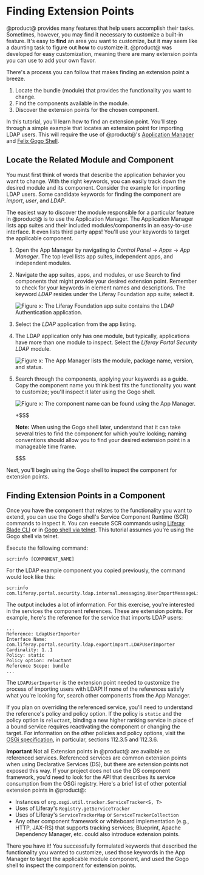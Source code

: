# Finding Extension Points [](id=finding-extension-points)

@product@ provides many features that help users accomplish their tasks.
Sometimes, however, you may find it necessary to customize a built-in feature.
It's easy to **find** an area you want to customize, but it may seem like a
daunting task to figure out **how** to customize it. @product@ was developed for
easy customization, meaning there are many extension points you can use to add
your own flavor.

There's a process you can follow that makes finding an extension point a breeze.

1.  Locate the bundle (module) that provides the functionality you want to
    change.
3.  Find the components available in the module.
4.  Discover the extension points for the chosen component.

In this tutorial, you'll learn how to find an extension point. You'll step
through a simple example that locates an extension point for importing LDAP
users. This will require the use of @product@'s
[Application Manager](/discover/portal/-/knowledge_base/7-0/managing-and-configuring-apps#using-the-app-manager)
and
[Felix Gogo Shell](/develop/reference/-/knowledge_base/7-0/using-the-felix-gogo-shell).

## Locate the Related Module and Component [](id=locate-the-related-module-and-component)

You must first think of words that describe the application behavior you want to
change. With the right keywords, you can easily track down the desired module
and its component. Consider the example for importing LDAP users. Some candidate
keywords for finding the component are *import*, *user*, and *LDAP*.

The easiest way to discover the module responsible for a particular feature in
@product@ is to use the Application Manager. The Application Manager lists app
suites and their included modules/components in an easy-to-use interface. It
even lists third party apps! You'll use your keywords to target the applicable
component.

1.  Open the App Manager by navigating to *Control Panel* &rarr; *Apps* &rarr;
    *App Manager*. The top level lists app suites, independent apps, and
    independent modules.

2.  Navigate the app suites, apps, and modules, or use Search to find components
    that might provide your desired extension point. Remember to check for your
    keywords in element names and descriptions. The keyword *LDAP* resides under
    the Liferay Foundation app suite; select it.

    ![Figure x: The Liferay Foundation app suite contains the LDAP Authentication application.](../../../images/ldap-keyword-app-manager.png)

3.  Select the *LDAP* application from the app listing.

4.  The LDAP application only has one module, but typically, applications have
    more than one module to inspect. Select the *Liferay Portal Security LDAP*
    module.

    ![Figure x: The App Manager lists the module, package name, version, and status.](../../../images/app-manager-breakdown.png)

5.  Search through the components, applying your keywords as a guide. Copy the
    component name you think best fits the functionality you want to customize;
    you'll inspect it later using the Gogo shell.

    ![Figure x: The component name can be found using the App Manager.](../../../images/usermodellistener-component.png)

    +$$$

    **Note:** When using the Gogo shell later, understand that it can take
    several tries to find the component for which you're looking; naming
    conventions should allow you to find your desired extension point in a
    manageable time frame.

    $$$

Next, you'll begin using the Gogo shell to inspect the component for extension
points.

## Finding Extension Points in a Component [](id=finding-extension-points-in-a-component)

Once you have the component that relates to the functionality you want to
extend, you can use the Gogo shell's Service Component Runtime (SCR) commands to
inspect it. You can execute SCR commands using
[Liferay Blade CLI](/develop/tutorials/-/knowledge_base/7-0/blade-cli) or in
[Gogo shell via telnet](/develop/reference/-/knowledge_base/7-0/using-the-felix-gogo-shell).
This tutorial assumes you're using the Gogo shell via telnet.

Execute the following command:

    scr:info [COMPONENT_NAME]

For the LDAP example component you copied previously, the command would look
like this:

    scr:info com.liferay.portal.security.ldap.internal.messaging.UserImportMessageListener

The output includes a lot of information. For this exercise, you're interested
in the services the component references. These are extension points. For
example, here's the reference for the service that imports LDAP users:

    ...
    Reference: LdapUserImporter
    Interface Name: com.liferay.portal.security.ldap.exportimport.LDAPUserImporter
    Cardinality: 1..1
    Policy: static
    Policy option: reluctant
    Reference Scope: bundle
    ...

The `LDAPUserImporter` is the extension point needed to customize the process of
importing users with LDAP! If none of the references satisfy what you're looking
for, search other components from the App Manager.

If you plan on overriding the referenced service, you'll need to understand the
reference's policy and policy option. If the policy is `static` and the policy
option is `reluctant`, binding a new higher ranking service in place of a bound
service requires reactivating the component or changing the target. For 
information on the other policies and policy options, visit the
[OSGi specification](https://osgi.org/download/r6/osgi.enterprise-6.0.0.pdf), in
particular, sections 112.3.5 and 112.3.6.

<!--
If you want to learn how to
override a component's service reference, visit the following
[tutorial](/develop/tutorials/-/knowledge_base/7-0/overriding-a-components-service-reference).
-->
<!-- Add above tutorial link when it's available on LDN. -Cody -->

**Important** Not all Extension points in @product@ are available as referenced
services. Referenced services are common extension points when using
Declarative Services (DS), but there are extension points not exposed this way.
If your project does not use the DS component framework, you'd need to look for
the API that describes its service consumption from the OSGi registry. Here's a
brief list of other potential extension points in @product@:

- Instances of `org.osgi.util.tracker.ServiceTracker<S, T>`
- Uses of Liferay's `Registry.getServiceTracker`
- Uses of Liferay's `ServiceTrackerMap` or `ServiceTrackerCollection`
- Any other component framework or whiteboard implementation (e.g., HTTP,
  JAX-RS) that supports tracking services; Blueprint, Apache Dependency Manager,
  etc. could also introduce extension points.

There you have it! You successfully formulated keywords that described the
functionality you wanted to customize, used those keywords in the App Manager to
target the applicable module component, and used the Gogo shell to inspect the
component for extension points.
